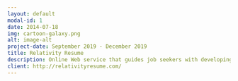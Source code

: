 ```yaml
---
layout: default
modal-id: 1
date: 2014-07-18
img: cartoon-galaxy.png
alt: image-alt
project-date: September 2019 - December 2019
title: Relativity Resume
description: Online Web service that guides job seekers with developing readily formatted resumes on a Microsoft Document. The website is built with an Angular framework with MongoDB as the backend.
client: http://relativityresume.com/
---
```

